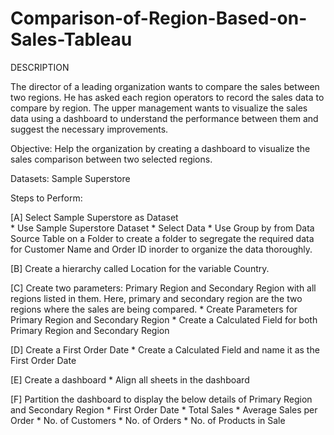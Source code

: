 # Comparison-of-Region-Based-on-Sales-Tableau


DESCRIPTION

The director of a leading organization wants to compare the sales between two regions. He has asked each region operators to record the sales data to compare by region. The upper management wants to visualize the sales data using a dashboard to understand the performance between them and suggest the necessary improvements.

 

Objective: Help the organization by creating a dashboard to visualize the sales comparison between two selected regions.

Datasets: Sample Superstore

 

Steps to Perform: 

[A] Select Sample Superstore as Dataset  
     * Use Sample Superstore Dataset
     * Select Data
     * Use Group by from Data Source Table on a Folder to create a folder to segregate the required data for Customer Name and Order ID inorder to organize the data          thoroughly.

[B] Create a hierarchy called Location for the variable Country. 

[C] Create two parameters: Primary Region and Secondary Region with all regions listed in them. Here, primary and secondary region are the two regions where the sales are being compared.
     * Create Parameters for Primary Region and Secondary Region
     * Create a Calculated Field for both Primary Region and Secondary Region

[D] Create a First Order Date
     * Create a Calculated Field and name it as the First Order Date

[E] Create a dashboard
     * Align all sheets in the dashboard

[F] Partition the dashboard to display the below details of Primary Region and Secondary Region
     * First Order Date
     * Total Sales
     * Average Sales per Order
     * No. of Customers
     * No. of Orders
     * No. of Products in Sale
